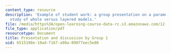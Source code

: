 ```yaml
---
content_type: resource
description: 'Example of student work: a group presentation on a parameterized convection
  study of whole versus layered models.'
file: /media/https%3A/open-learning-course-data-rc.s3.amazonaws.com/12-570-seminar-in-geophysics-thermal-and-chemical-evolution-of-the-earth-spring-2005/6515198e10adf167a98a09077eec5e80_150205_group1.pdf
file_type: application/pdf
resourcetype: Document
title: Presentation and discussion by Group 1
uid: 6515198e-10ad-f167-a98a-09077eec5e80
---
```

